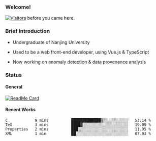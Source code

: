 ### Welcome!

[![Visitors](https://visitor-badge.laobi.icu/badge?page_id=HermitSun.HermitSun)]() before you came here.

### Brief Introduction

- Undergraduate of Nanjing University

- Used to be a web front-end developer, using Vue.js & TypeScript

- Now working on anomaly detection & data provenance analysis

### Status

#### General

[![ReadMe Card](https://github-readme-stats.hermitsun.vercel.app/api?username=HermitSun&count_private=true&show_icons=true)]()

#### Recent Works

<!--START_SECTION:waka-->
```text
C            9 mins          █████████████▒░░░░░░░░░░░   53.14 % 
TeX          3 mins          ████▓░░░░░░░░░░░░░░░░░░░░   19.09 % 
Properties   2 mins          ███░░░░░░░░░░░░░░░░░░░░░░   11.95 % 
XML          1 min           ██░░░░░░░░░░░░░░░░░░░░░░░   07.93 % 
```
<!--END_SECTION:waka-->
